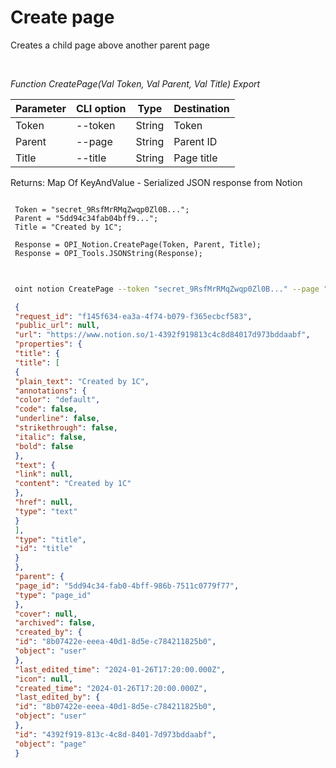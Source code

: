 ﻿---
sidebar_position: 1
---

# Create page
 Creates a child page above another parent page




<br/>


*Function CreatePage(Val Token, Val Parent, Val Title) Export*

 | Parameter | CLI option | Type | Destination |
 |-|-|-|-|
 | Token | --token | String | Token |
 | Parent | --page | String | Parent ID |
 | Title | --title | String | Page title |

 
 Returns: Map Of KeyAndValue - Serialized JSON response from Notion


```bsl title="Code example"
 
 Token = "secret_9RsfMrRMqZwqp0Zl0B...";
 Parent = "5dd94c34fab04bff9...";
 Title = "Created by 1C";
 
 Response = OPI_Notion.CreatePage(Token, Parent, Title);
 Response = OPI_Tools.JSONString(Response);
 
```
	


```sh title="CLI command example"
 
 oint notion CreatePage --token "secret_9RsfMrRMqZwqp0Zl0B..." --page "5dd94c34fab04bff9..." --title "Created by 1C"

```

```json title="Result"
 {
 "request_id": "f145f634-ea3a-4f74-b079-f365ecbcf583",
 "public_url": null,
 "url": "https://www.notion.so/1-4392f919813c4c8d84017d973bddaabf",
 "properties": {
 "title": {
 "title": [
 {
 "plain_text": "Created by 1C",
 "annotations": {
 "color": "default",
 "code": false,
 "underline": false,
 "strikethrough": false,
 "italic": false,
 "bold": false
 },
 "text": {
 "link": null,
 "content": "Created by 1C"
 },
 "href": null,
 "type": "text"
 }
 ],
 "type": "title",
 "id": "title"
 }
 },
 "parent": {
 "page_id": "5dd94c34-fab0-4bff-986b-7511c0779f77",
 "type": "page_id"
 },
 "cover": null,
 "archived": false,
 "created_by": {
 "id": "8b07422e-eeea-40d1-8d5e-c784211825b0",
 "object": "user"
 },
 "last_edited_time": "2024-01-26T17:20:00.000Z",
 "icon": null,
 "created_time": "2024-01-26T17:20:00.000Z",
 "last_edited_by": {
 "id": "8b07422e-eeea-40d1-8d5e-c784211825b0",
 "object": "user"
 },
 "id": "4392f919-813c-4c8d-8401-7d973bddaabf",
 "object": "page"
 }
```
